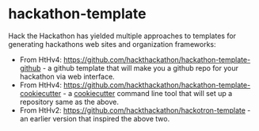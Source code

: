 # hackathon-template

Hack the Hackathon has yielded multiple approaches to templates for generating hackathons web sites and organization frameworks:

* From HtHv4: https://github.com/hackthackathon/hackathon-template-github - a github template that will make you a github repo for your hackathon via web interface.
* From HtHv4: https://github.com/hackthackathon/hackathon-template-cookiecutter - a [cookiecutter](https://github.com/cookiecutter/cookiecutter) command line tool that will set up a repository same as the above.
* From HtHv2: https://github.com/hackthackathon/hackotron-template - an earlier version that inspired the above two.
